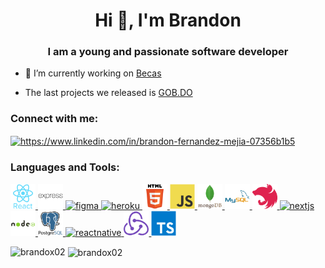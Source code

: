 <h1 align="center">Hi 👋, I'm Brandon</h1>

<h3 align="center">I am a young and passionate software developer</h3>

  

- 🔭 I’m currently working on [Becas](https://becas.gob.do)

  

- The last projects we released is [GOB.DO](https://www.gob.do/)

  

<h3 align="left">Connect with me:</h3>

<p align="left">

<a href="https://linkedin.com/in/https://www.linkedin.com/in/brandon-fernandez-mejia-07356b1b5" target="blank"><img align="center" src="https://raw.githubusercontent.com/rahuldkjain/github-profile-readme-generator/master/src/images/icons/Social/linked-in-alt.svg" alt="https://www.linkedin.com/in/brandon-fernandez-mejia-07356b1b5" height="30" width="40" /></a>

</p>

  

<h3 align="left">Languages and Tools:</h3>


<p align="left">  <a href="https://www.w3schools.com/css/" target="_blank" rel="noreferrer"> 
<img src="https://raw.githubusercontent.com/devicons/devicon/master/icons/react/react-original-wordmark.svg" alt="react" width="40" height="40"/>  
</a>  <a href="https://expressjs.com" target="_blank" rel="noreferrer">  
<img src="https://raw.githubusercontent.com/devicons/devicon/master/icons/express/express-original-wordmark.svg" alt="express" width="40" height="40"/>  </a>  <a href="https://www.figma.com/" target="_blank" rel="noreferrer">  
<img src="https://www.vectorlogo.zone/logos/figma/figma-icon.svg" alt="figma" width="40" height="40"/>  </a>  <a href="https://heroku.com" target="_blank" rel="noreferrer">  
<img src="https://www.vectorlogo.zone/logos/heroku/heroku-icon.svg" alt="heroku" width="40" height="40"/>  </a>  <a href="https://www.w3.org/html/" target="_blank" rel="noreferrer">  
<img src="https://raw.githubusercontent.com/devicons/devicon/master/icons/html5/html5-original-wordmark.svg" alt="html5" width="40" height="40"/>  </a>  <a href="https://developer.mozilla.org/en-US/docs/Web/JavaScript" target="_blank" rel="noreferrer"> 
 <img src="https://raw.githubusercontent.com/devicons/devicon/master/icons/javascript/javascript-original.svg" alt="javascript" width="40" height="40"/>  </a>  <a href="https://www.mongodb.com/" target="_blank" rel="noreferrer">
  <img src="https://raw.githubusercontent.com/devicons/devicon/master/icons/mongodb/mongodb-original-wordmark.svg" alt="mongodb" width="40" height="40"/>  </a>  <a href="https://www.mysql.com/" target="_blank" rel="noreferrer">  
  <img src="https://raw.githubusercontent.com/devicons/devicon/master/icons/mysql/mysql-original-wordmark.svg" alt="mysql" width="40" height="40"/>  </a>  <a href="https://nestjs.com/" target="_blank" rel="noreferrer">  <img src="https://raw.githubusercontent.com/devicons/devicon/master/icons/nestjs/nestjs-plain.svg" alt="nestjs" width="40" height="40"/>  </a>  <a href="https://nextjs.org/" target="_blank" rel="noreferrer">  
  <img src="https://cdn.worldvectorlogo.com/logos/nextjs-2.svg" alt="nextjs" width="40" height="40"/>  </a>  <a href="https://nodejs.org" target="_blank" rel="noreferrer">  
  <img src="https://raw.githubusercontent.com/devicons/devicon/master/icons/nodejs/nodejs-original-wordmark.svg" alt="nodejs" width="40" height="40"/>  </a>  <a href="https://www.postgresql.org" target="_blank" rel="noreferrer"> 
  <img src="https://raw.githubusercontent.com/devicons/devicon/master/icons/postgresql/postgresql-original-wordmark.svg" alt="postgresql" width="40" height="40"/>  </a>  <a href="https://reactjs.org/" target="_blank" rel="noreferrer">  </a>  <a href="https://reactnative.dev/" target="_blank" rel="noreferrer">  
 <img src="https://reactnative.dev/img/header_logo.svg" alt="reactnative" width="40" height="40"/>  </a>  <a href="https://redux.js.org" target="_blank" rel="noreferrer"> 
 <img src="https://raw.githubusercontent.com/devicons/devicon/master/icons/redux/redux-original.svg" alt="redux" width="40" height="40"/>  </a>  <a href="https://www.typescriptlang.org/" target="_blank" rel="noreferrer">  <img src="https://raw.githubusercontent.com/devicons/devicon/master/icons/typescript/typescript-original.svg" alt="typescript" width="40" height="40"/>  </a>  </p>

  

<p><img align="left" src="https://github-readme-stats.vercel.app/api/top-langs?username=brandox02&show_icons=true&locale=en&layout=compact" alt="brandox02" /></p>

  

<p>&nbsp;<img align="center" src="https://github-readme-stats.vercel.app/api?username=brandox02&show_icons=true&locale=en" alt="brandox02" /></p>

  

